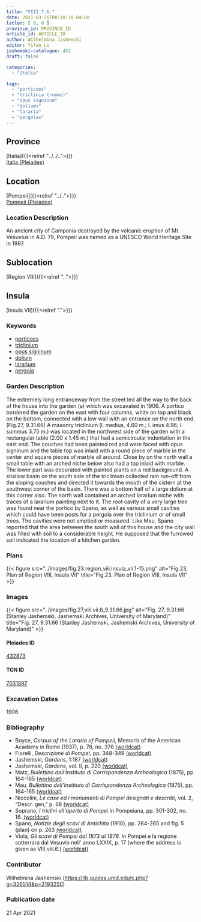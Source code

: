 ```yaml
---
title: "VIII.7.6."
date: 2021-03-26T00:10:10-04:00
latlon: [ 0, 0 ]
province_id: PROVINCE_ID
article_id: ARTICLE_ID
author: Wilhelmina Jashemski
editor: Yifan Li
jashemski-catalogue: 452
draft: false

categories:
  - "Italia"

tags:
  - "porticoes"
  - "triclinia (rooms)"
  - "opus signinum"
  - "doliums"
  - "lararia"  
  - "pergolas"
---
```


## Province
[Italia]({{<relref "../../..">}}) \
[Italia (Pleiades)](https://pleiades.stoa.org/places/1052)

## Location
[Pompeii]({{<relref "../..">}}) \
[Pompeii (Pleiades)](https://pleiades.stoa.org/places/433032)

### Location Description
An ancient city of Campania destroyed by the volcanic eruption of Mt. Vesuvius in A.D. 79, Pompeii was named as a UNESCO World Heritage Site in 1997.

## Sublocation
[Region VIII]({{<relref "..">}})

## Insula
[Insula VII]({{<relref ".">}})

### Keywords
 - [porticoes](http://vocab.getty.edu/page/aat/300004145)
 - [triclinium](http://vocab.getty.edu/page/aat/300004359)
 - [opus signinum](http://vocab.getty.edu/page/aat/300379969)
 - [dolium](http://vocab.getty.edu/page/aat/300400601)
 - [lararium](http://vocab.getty.edu/page/aat/300400600)
 - [pergola](http://vocab.getty.edu/page/aat/300006783)

### Garden Description
The extremely long entranceway from the street led all the way to the back of the house into the garden (a) which was excavated in 1906. A portico bordered the garden on the east with four columns, white on top and black on the bottom, connected with a low wall with an entrance on the north end. (Fig.27,  9.31.66) A masonry triclinium (l. medius, 4.60 m.; l. imus  4.96; l. summus 3.75 m.) was located in the northwest side of the garden with a rectangular table (2.00 x 1.45 m.) that had a semicircular indentation in the east end. The couches had been painted red and were faced with opus signinum and the table top was inlaid with a round piece of marble in the center and square pieces of marble all around. Close by on the north wall a small table with an arched niche below also had a top inlaid with marble. The lower part was decorated with painted plants on a red background. A shallow basin on the south side of the triclinium collected rain run-off from the sloping couches and directed it towards the mouth of the cistern at the southwest corner of the basin. There was a bottom half of a large dolium at this corner also. The north wall contained an arched lararium niche with traces of a lararium painting next to it. The root cavity of a very large tree was found near the portico by Spano, as well as various small cavities which could have been posts for a pergola over the triclinium or of small trees. The cavities were not emptied or measured. Like Mau, Spano reported that the area between the south wall of this house and the city wall was filled with soil to a considerable height. He supposed that the furrowed soil indicated the location of a kitchen garden.

### Plans
{{< figure src="../images/fig.23.region_viii.insula_vii.1-15.png" alt="Fig.23, Plan of Region VIII, Insula VII" title="Fig.23, Plan of Region VIII, Insula VII" >}}

### Images
{{< figure src="../images/fig.27,viii.vii.6_9.31.66.jpg" alt="Fig. 27, 9.31.66 (Stanley Jashemski, Jashemski Archives, University of Maryland)" title="Fig. 27, 9.31.66 (Stanley Jashemski, Jashemski Archives, University of Maryland)" >}}


#### Pleiades ID
[432873](https://pleiades.stoa.org/places/538911200)

#### TGN ID
[7031897](http://vocab.getty.edu/page/tgn/2053030)

###  Excavation Dates
1906

### Bibliography
* Boyce, *Corpus of the Lararia of Pompeii*, Memoris of the American Academy in Rome (1937), p. 78, no. 376 [(worldcat)](http://www.worldcat.org/oclc/1131425884)
* Fiorelli, *Descrizione di Pompei*, pp. 348-349 [(worldcat)](http://www.worldcat.org/oclc/1198324804)
* Jashemski, *Gardens*, 1:187 [(worldcat)](http://www.worldcat.org/oclc/1047945215)
* Jashemski, *Gardens*, vol. II, p. 220 [(worldcat)](http://www.worldcat.org/oclc/1113367431)
* Matz, *Bullettino dell'Instituto di Corrispondenza Archeologica* (1875), pp. 164-165 [(worldcat)](http://www.worldcat.org/oclc/823239162)
* Mau, *Bullettino dell'Instituto di Corrispondenza Archeologica* (1875), pp. 164-165 [(worldcat)](http://www.worldcat.org/oclc/823239162)
* Niccolini, *Le case ed i monumenti di Pompei designati e descritti*, vol. 2, “Descr. gen,” p. 68 [(worldcat)](http://www.worldcat.org/oclc/906755593)
* Soprano, *I triclini all'aperto di Pompei* In Pompeiana, pp. 301-302, no. 16. [(worldcat)](http://www.worldcat.org/oclc/78719058)
* Spano, *Notizie degli scavi di Antichita* (1910), pp. 264-265 and fig. 5 (plan) on p. 263 [(worldcat)](http://www.worldcat.org/oclc/638883283)
* Viola, *Gli scavi di Pompei dal 1873 al 1878.* In Pompei e la regione sotterrara dal Vesuvio nell' anno LXXIX, p. 17 (where the address is given as VIII,viii.6.) [(worldcat)](http://www.worldcat.org/oclc/254502217)


### Contributor
Wilhelmina Jashemski (https://lib.guides.umd.edu/c.php?g=326514&p=2193250)

### Publication date

21 Apr 2021
